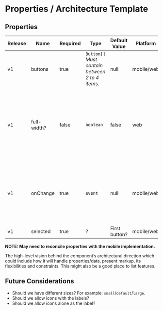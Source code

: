 # Properties / Architecture Template

## Properties

| Release     | Name       | Required     | Type                                                 | Default Value                          | Platform     | Description                                                                                                                        |
| ----------- | --------   | ------------ | ---------------------------------------------------  | -------------------------------------- | ------------ | ---------------------------------------------------------------------------------------------------------------------------------- |
| v1          | buttons    | true         | `Button[]`<br> _Must contain between 2 to 4 items._  | null                                   | mobile/web   | An array of button labels and values.
| v1          | full-width? | false        | `boolean`                                            | false                                  | web          | Specifies if the component spans the width of it's container. Note: At mobile viewports, component is always full width.           |
| v1          | onChange   | true         | `event`                                              | null                                   | mobile/web   | A custom event emitted that returns to value of the active button when the component changes                                       |
| v1          | selected   | true         | ?                                                    | First button?                          | mobile/web   | The active button

**NOTE: May need to reconcile properties with the mobile implementation.**

The high-level vision behind the component’s architectural direction which could include how it will handle properties/data, present markup, its flexibilities and constraints. This might also be a good place to list features.

## Future Considerations

- Should we have different sizes? For example: `small`/`default`/`large`.
- Should we allow icons with the labels?
- Should we allow icons alone as the label? 


